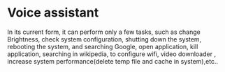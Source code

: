 # Voice assistant
 In its current form, it can perform only a few tasks, such as change Brightness, check system configuration, shutting down the system, rebooting the system, and searching Google, open application, kill application, searching in wikipedia, to configure wifi, video downloader , increase system performance(delete temp file and cache in system),etc..
